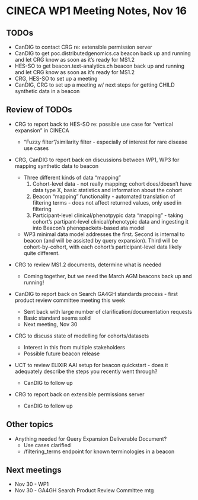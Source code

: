 # CINECA WP1 Meeting Notes, Nov 16

## TODOs

- CanDIG to contact CRG re: extensible permission server
- CanDIG to get poc.distributedgenomics.ca beacon back up and running and let CRG know as soon as it’s ready for MS1.2
- HES-SO to get beacon.text-analytics.ch beacon back up and running and let CRG know as soon as it’s ready for MS1.2
- CRG, HES-SO to set up a meeting
- CanDIG, CRG to set up a meeting w/ next steps for getting CHILD synthetic data in a beacon


## Review of TODOs

- CRG to report back to HES-SO re: possible use case for “vertical expansion” in CINECA
    - “Fuzzy filter”/similarity filter - especially of interest for rare disease use cases
- CRG, CanDIG to report back on discussions between WP1, WP3 for mapping synthetic data to beacon
    - Three different kinds of data “mapping”
        1. Cohort-level data - not really mapping; cohort does/doesn’t have data type X, basic statistics and information about the cohort
        2. Beacon “mapping” functionality - automated translation of filtering terms - does not affect returned values, only used in filtering
        3. Participant-level clinical/phenotpypic data “mapping” - taking cohort’s partipant-level clinical/phenotypic data and ingesting it into Beacon’s phenopackets-based ata model
    - WP3 minimal data model addresses the first.  Second is internal to beacon (and will be assisted by query expansion).  Third will be cohort-by-cohort, with each cohort’s participant-level data likely quite different.

- CRG to review MS1.2 documents, determine what is needed
    - Coming together, but we need the March AGM beacons back up and running!

- CanDIG to report back on Search GA4GH standards process - first product review committee meeting this week
    - Sent back with large number of clarification/documentation requests
    - Basic standard seems solid
    - Next meeting, Nov 30

- CRG to discuss state of modelling for cohorts/datasets
    - Interest in this from multiple stakeholders
    - Possible future beacon release

- UCT to review ELIXIR AAI setup for beacon quickstart - does it adequately describe the steps you recently went through?
    - CanDIG to follow up

- CRG to report back on extensible permissions server
    - CanDIG to follow up


## Other topics

- Anything needed for Query Expansion Deliverable Document?
    - Use cases clarified
    - /filtering_terms endpoint for known terminologies in a beacon


## Next meetings

- Nov 30 - WP1
- Nov 30 - GA4GH Search Product Review Committee mtg
